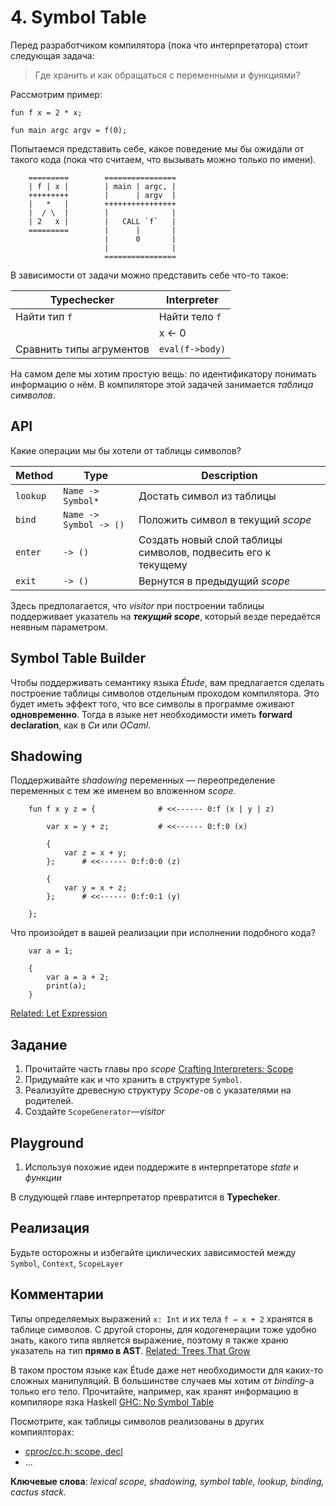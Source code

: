 
# 4. Symbol Table

Перед разработчиком компилятора (пока что интерпретатора) стоит следующая
задача:

> Где хранить и как обращаться с переменными и функциями?

Рассмотрим пример:

```etude
fun f x = 2 * x;

fun main argc argv = f(0);
```

Попытаемся представить себе, какое поведение мы бы ожидали от такого кода (пока
что считаем, что вызывать можно только по имени).


```text
    =========        ================
    | f | x |        | main | argc, |
    +++++++++        |      | argv  |
    |   *   |        ++++++++++++++++
    |  / \  |        |              |
    | 2   x |        |   CALL `f`   |
    =========        |      |       |
                     |      0       |
                     |              |
                     ================
```

В зависимости от задачи можно представить себе что-то такое:

|  Typechecker             |  Interpreter    |
| ------------------------ | --------------  |
| Найти тип `f`            | Найти тело `f`  |
|                          |    x ← 0        |
| Сравнить типы агрументов | `eval(f->body)` |


На самом деле мы хотим простую вещь: по идентификатору понимать информацию о
нём. В компиляторе этой задачей занимается *таблица символов*.

## API

Какие операции мы бы хотели от таблицы символов?

| Method   | Type                          | Description                       |
| -------- | ----------------------------- | --------------------------------- |
| `lookup` | `Name -> Symbol*`             | Достать символ из таблицы         |
| `bind`   | `Name -> Symbol -> ()`        | Положить символ в текущий *scope* |
| `enter`  | `-> ()`                       | Создать новый слой таблицы символов, подвесить его к текущему
| `exit`   | `-> ()`                       | Вернутся в предыдущий *scope*     |

Здесь предполагается, что *visitor* при построении таблицы поддерживает
указатель на ***текущий scope***, который везде передаётся неявным параметром.

## Symbol Table Builder

Чтобы поддерживать семантику языка *Étude*, вам предлагается сделать построение
таблицы символов отдельным проходом компилятора. Это будет иметь эффект того,
что все символы в программе оживают **одновременно**. Тогда в языке нет
необходимости иметь **forward declaration**, как в *Си* или *OCaml*.

## Shadowing

Поддерживайте *shadowing* переменных — переопределение переменных с тем же
именем во вложенном *scope*.

```etude
    fun f x y z = {              # <<------ 0:f (x | y | z)

        var x = y + z;           # <<------ 0:f:0 (x)

        {
            var z = x + y;
        };      # <<------ 0:f:0:0 (z)

        {
            var y = x + z;
        };      # <<------ 0:f:0:1 (y)

    };
```

Что произойдет в вашей реализации при исполнении подобного кода?

```etude
    var a = 1;

    {
        var a = a + 2;
        print(a);
    }
```

[Related: Let Expression](https://en.wikipedia.org/wiki/Let_expression)

## Задание

1. Прочитайте часть главы про *scope* [Crafting Interpreters: Scope](https://craftinginterpreters.com/statements-and-state.html#scope)
2. Придумайте как и что хранить в структуре `Symbol`.
3. Реализуйте древесную структуру *Scope*-ов c указателями на родителей.
4. Создайте `ScopeGenerator`*—visitor*

## Playground

1. Используя похожие идеи поддержите в интерпретаторе *state* и *функции*

В слудующей главе интерпретатор превратится в **Typecheker**.

## Реализация

Будьте осторожны и избегайте циклических зависимостей между `Symbol`,
`Context`, `ScopeLayer`

## Комментарии

Типы определяемых выражений `x: Int` и их тела `f → x + 2` хранятся в таблице
символов. С другой стороны, для кодогенерации тоже удобно знать, какого типа
является выражение, поэтому я также храню указатель на тип **прямо в AST**.
[Related: Trees That Grow](https://www.microsoft.com/en-us/research/uploads/prod/2016/11/trees-that-grow.pdf)

В таком простом языке как Étude даже нет необходимости для каких-то сложных
манипуляций. В большинстве случаев мы хотим от *binding*-a только его тело.
Прочитайте, например, как хранят информацию в компиляоре язка Haskell
[GHC: No Symbol Table](https://www.aosabook.org/en/ghc.html)

Посмотрите, как таблицы символов реализованы в других компиялторах:
- [cproc/cc.h: scope, decl](https://github.com/michaelforney/cproc/blob/master/cc.h#L265-L296)
- ...

**Ключевые слова**: *lexical scope, shadowing, symbol table, lookup, binding,
cactus stack.*


